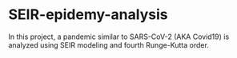 # SEIR-epidemy-analysis
In this project, a pandemic similar to SARS-CoV-2 (AKA Covid19) is analyzed using SEIR modeling and fourth Runge-Kutta order. 
